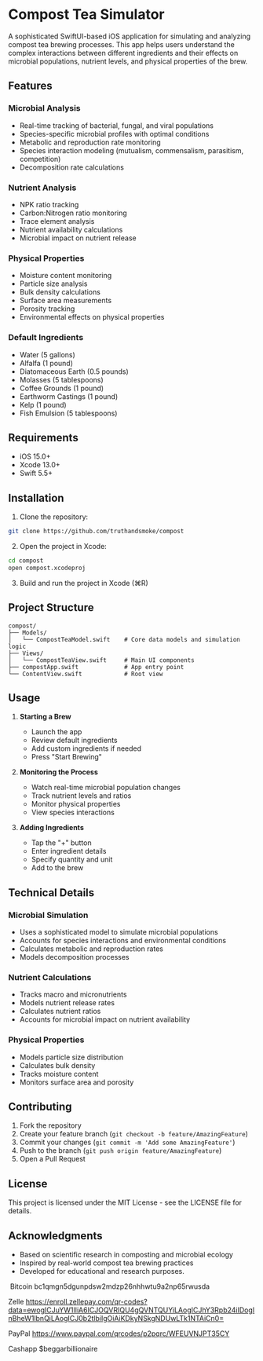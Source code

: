 # Compost Tea Simulator

A sophisticated SwiftUI-based iOS application for simulating and analyzing compost tea brewing processes. This app helps users understand the complex interactions between different ingredients and their effects on microbial populations, nutrient levels, and physical properties of the brew.

## Features

### Microbial Analysis
- Real-time tracking of bacterial, fungal, and viral populations
- Species-specific microbial profiles with optimal conditions
- Metabolic and reproduction rate monitoring
- Species interaction modeling (mutualism, commensalism, parasitism, competition)
- Decomposition rate calculations

### Nutrient Analysis
- NPK ratio tracking
- Carbon:Nitrogen ratio monitoring
- Trace element analysis
- Nutrient availability calculations
- Microbial impact on nutrient release

### Physical Properties
- Moisture content monitoring
- Particle size analysis
- Bulk density calculations
- Surface area measurements
- Porosity tracking
- Environmental effects on physical properties

### Default Ingredients
- Water (5 gallons)
- Alfalfa (1 pound)
- Diatomaceous Earth (0.5 pounds)
- Molasses (5 tablespoons)
- Coffee Grounds (1 pound)
- Earthworm Castings (1 pound)
- Kelp (1 pound)
- Fish Emulsion (5 tablespoons)

## Requirements

- iOS 15.0+
- Xcode 13.0+
- Swift 5.5+

## Installation

1. Clone the repository:
```bash
git clone https://github.com/truthandsmoke/compost
```

2. Open the project in Xcode:
```bash
cd compost
open compost.xcodeproj
```

3. Build and run the project in Xcode (⌘R)

## Project Structure

```
compost/
├── Models/
│   └── CompostTeaModel.swift    # Core data models and simulation logic
├── Views/
│   └── CompostTeaView.swift     # Main UI components
├── compostApp.swift             # App entry point
└── ContentView.swift            # Root view
```

## Usage

1. **Starting a Brew**
   - Launch the app
   - Review default ingredients
   - Add custom ingredients if needed
   - Press "Start Brewing"

2. **Monitoring the Process**
   - Watch real-time microbial population changes
   - Track nutrient levels and ratios
   - Monitor physical properties
   - View species interactions

3. **Adding Ingredients**
   - Tap the "+" button
   - Enter ingredient details
   - Specify quantity and unit
   - Add to the brew

## Technical Details

### Microbial Simulation
- Uses a sophisticated model to simulate microbial populations
- Accounts for species interactions and environmental conditions
- Calculates metabolic and reproduction rates
- Models decomposition processes

### Nutrient Calculations
- Tracks macro and micronutrients
- Models nutrient release rates
- Calculates nutrient ratios
- Accounts for microbial impact on nutrient availability

### Physical Properties
- Models particle size distribution
- Calculates bulk density
- Tracks moisture content
- Monitors surface area and porosity

## Contributing

1. Fork the repository
2. Create your feature branch (`git checkout -b feature/AmazingFeature`)
3. Commit your changes (`git commit -m 'Add some AmazingFeature'`)
4. Push to the branch (`git push origin feature/AmazingFeature`)
5. Open a Pull Request

## License

This project is licensed under the MIT License - see the LICENSE file for details.

## Acknowledgments

- Based on scientific research in composting and microbial ecology
- Inspired by real-world compost tea brewing practices
- Developed for educational and research purposes.

 Bitcoin
bc1qmgn5dgunpdsw2mdzp26nhhwtu9a2np65rwusda

Zelle
https://enroll.zellepay.com/qr-codes?data=ewogICJuYW1lIiA6ICJOQVRIQU4gQVNTQUYiLAogICJhY3Rpb24iIDogInBheW1lbnQiLAogICJ0b2tlbiIgOiAiKDkyNSkgNDUwLTk1NTAiCn0=

PayPal
https://www.paypal.com/qrcodes/p2pqrc/WFEUVNJPT35CY

Cashapp 
$beggarbillionaire

